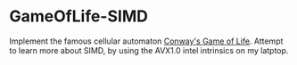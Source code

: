 # GameOfLife-SIMD
Implement the famous cellular automaton [Conway's Game of Life](https://en.wikipedia.org/wiki/Conway%27s_Game_of_Life). Attempt to learn more about SIMD, by using the AVX1.0 intel intrinsics on my latptop.
